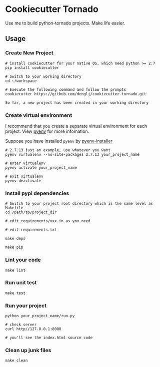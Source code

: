 # Cookiecutter Tornado
Use me to build  python-tornado projects. Make life easier.

## Usage
### Create New Project
```shell
# install cookiecutter for your native OS, which need python >= 2.7
pip install cookiecutter

# Switch to your working directory
cd ~/workspace

# Execute the following command and follow the prompts
cookiecutter https://github.com/denglj/cookiecutter-tornado.git

So far, a new project has been created in your working directory
```

### Create virtual environment
I recommend that you create a separate virtual environment for each project.
View [pyenv](https://github.com/pyenv/pyenv) for more infomation.

Suppose you have installed `pyenv` by [pyenv-installer](https://github.com/pyenv/pyenv-installer)

```shell
# 2.7.13 just an example, use whatever you want
pyenv virtualenv --no-site-packages 2.7.13 your_project_name

# enter virtualenv
pyenv activate your_project_name

# exit virtualenv
pyenv deactivate
```

### Install pypi dependencies
```shell
# Switch to your project root directory which is the same level as Makefile
cd /path/to/project_dir

# edit requirements/xxx.in as you need

# edit requirements.txt

make deps

make pip
```

### Lint your code
```shell
make lint
```

### Run unit test
```shell
make test
```

### Run your project
```shell
python your_project_name/run.py

# check server
curl http//127.0.0.1:8000

# you'll see the index.html source code
```

### Clean up junk files
```shell
make clean
```
